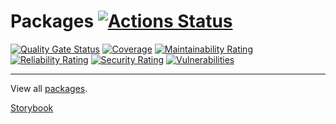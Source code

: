 # Packages [![Actions Status](https://github.com/matt-dunn/packages/workflows/CI/badge.svg)](https://github.com/matt-dunn/packages/actions)

[![Quality Gate Status](https://sonarcloud.io/api/project_badges/measure?project=matt-dunn_packages&metric=alert_status)](https://sonarcloud.io/dashboard?id=matt-dunn_packages)
[![Coverage](https://sonarcloud.io/api/project_badges/measure?project=matt-dunn_packages&metric=coverage)](https://sonarcloud.io/dashboard?id=matt-dunn_packages)
[![Maintainability Rating](https://sonarcloud.io/api/project_badges/measure?project=matt-dunn_packages&metric=sqale_rating)](https://sonarcloud.io/dashboard?id=matt-dunn_packages)
[![Reliability Rating](https://sonarcloud.io/api/project_badges/measure?project=matt-dunn_packages&metric=reliability_rating)](https://sonarcloud.io/dashboard?id=matt-dunn_packages)
[![Security Rating](https://sonarcloud.io/api/project_badges/measure?project=matt-dunn_packages&metric=security_rating)](https://sonarcloud.io/dashboard?id=matt-dunn_packages)
[![Vulnerabilities](https://sonarcloud.io/api/project_badges/measure?project=matt-dunn_packages&metric=vulnerabilities)](https://sonarcloud.io/dashboard?id=matt-dunn_packages)

---

View all [packages](./packages).

[Storybook](https://matt-dunn.github.io/packages/storybook/)
